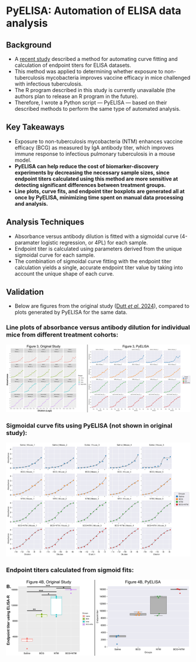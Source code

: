 # PyELISA: Automation of ELISA data analysis
## Background
- A [recent study](https://www.frontiersin.org/journals/immunology/articles/10.3389/fimmu.2024.1427526/full) described a method for automating curve fitting and calculation of endpoint titers for ELISA datasets.
- This method was applied to determining whether exposure to non-tuberculosis mycobacteria improves vaccine efficacy in mice challenged with infectious tuberculosis.
- The R program described in this study is currently unavailable (the authors plan to release an R program in the future).
- Therefore, I wrote a Python script &mdash; PyELISA &mdash; based on their described methods to perform the same type of automated analysis.

## Key Takeaways
- Exposure to non-tuberculosis mycobacteria (NTM) enhances vaccine efficacy (BCG) as measured by IgA antibody titer, which improves immune response to infectious pulmonary tuberculosis in a mouse model.
- **PyELISA can help reduce the cost of biomarker-discovery experiments by decreasing the necessary sample sizes, since endpoint titers calculated using this method are more sensitive at detecting significant differences between treatment groups.**
- **Line plots, curve fits, and endpoint titer boxplots are generated all at once by PyELISA, minimizing time spent on manual data processing and analysis.**

## Analysis Techniques
- Absorbance versus antibody dilution is fitted with a sigmoidal curve (4-paramater logistic regression, or 4PL) for each sample.
- Endpoint titer is calculated using parameters derived from the unique sigmoidal curve for each sample.
- The combination of sigmoidal curve fitting with the endpoint titer calculation yields a single, accurate endpoint titer value by taking into account the unique shape of each curve.

## Validation
- Below are figures from the original study ([Dutt *et al.* 2024](https://www.frontiersin.org/journals/immunology/articles/10.3389/fimmu.2024.1427526/full)), compared to plots generated by PyELISA for the same data.
### Line plots of absorbance versus antibody dilution for individual mice from different treatment cohorts:
![Figure 3](https://github.com/seancascarina/PyELISA/blob/main/Figures/Figure3_PyELISA_Comparison.jpg)

### Sigmoidal curve fits using PyELISA (not shown in original study):
![Figure 3 curve fit](https://github.com/seancascarina/PyELISA/blob/main/Figures/SigmoidFit_Absorbance_vs_Dilution.jpg)

### Endpoint titers calculated from sigmoid fits:
![Figure 4B Endpoint Titer](https://github.com/seancascarina/PyELISA/blob/main/Figures/Figure4B_PyELISA_Comparison.jpg)
